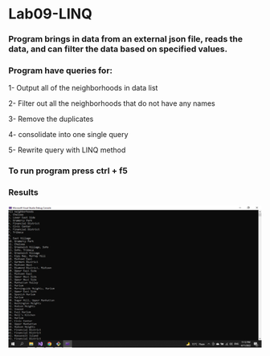 # Lab09-LINQ

### Program brings in data from an external json file, reads the data, and can filter the data based on specified values.

### Program have queries for:

1- Output all of the neighborhoods in data list 

2- Filter out all the neighborhoods that do not have any names 

3- Remove the duplicates

4- consolidate into one single query

5- Rewrite query with LINQ method

### To run program press ctrl + f5

### Results

![](allneighborhood.png)
